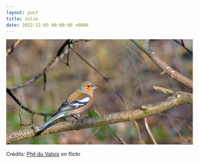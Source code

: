 ```yaml
---
layout: post
title: Julie
date: 2022-12-03 00:00:00 +0000
---
```


![Julie](/images/2022-12-03.jpg)

Crédits: [Phil du Valois](https://www.flickr.com/people/37149125@N04/) on flickr
